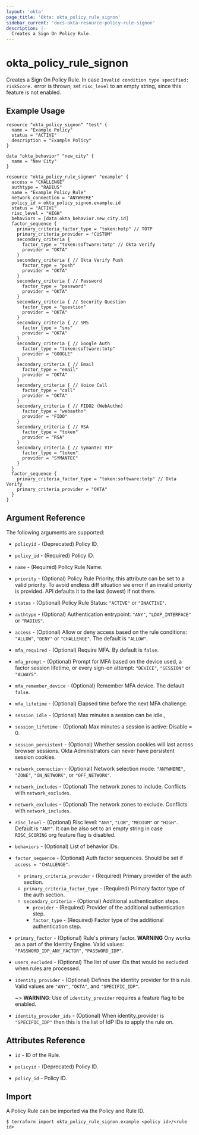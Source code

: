 ```yaml
---
layout: 'okta'
page_title: 'Okta: okta_policy_rule_signon'
sidebar_current: 'docs-okta-resource-policy-rule-signon'
description: |-
  Creates a Sign On Policy Rule.
---
```


# okta_policy_rule_signon

Creates a Sign On Policy Rule. In case `Invalid condition type specified: riskScore.` error is thrown, set `risc_level`
to an empty string, since this feature is not enabled.

## Example Usage

```hcl
resource "okta_policy_signon" "test" {
  name = "Example Policy"
  status = "ACTIVE"
  description = "Example Policy"
}

data "okta_behavior" "new_city" {
  name = "New City"
}

resource "okta_policy_rule_signon" "example" {
  access = "CHALLENGE"
  authtype = "RADIUS"
  name = "Example Policy Rule"
  network_connection = "ANYWHERE"
  policy_id = okta_policy_signon.example.id
  status = "ACTIVE"
  risc_level = "HIGH"
  behaviors = [data.okta_behavior.new_city.id]
  factor_sequence {
    primary_criteria_factor_type = "token:hotp" // TOTP
    primary_criteria_provider = "CUSTOM"
    secondary_criteria {
      factor_type = "token:software:totp" // Okta Verify
      provider = "OKTA"
    }
    secondary_criteria { // Okta Verify Push
      factor_type = "push"
      provider = "OKTA"
    }
    secondary_criteria { // Password
      factor_type = "password"
      provider = "OKTA"
    }
    secondary_criteria { // Security Question
      factor_type = "question"
      provider = "OKTA"
    }
    secondary_criteria { // SMS
      factor_type = "sms"
      provider = "OKTA"
    }
    secondary_criteria { // Google Auth
      factor_type = "token:software:totp"
      provider = "GOOGLE"
    }
    secondary_criteria { // Email
      factor_type = "email"
      provider = "OKTA"
    }
    secondary_criteria { // Voice Call
      factor_type = "call"
      provider = "OKTA"
    }
    secondary_criteria { // FIDO2 (WebAuthn)
      factor_type = "webauthn"
      provider = "FIDO"
    }
    secondary_criteria { // RSA
      factor_type = "token"
      provider = "RSA"
    }
    secondary_criteria { // Symantec VIP
      factor_type = "token"
      provider = "SYMANTEC"
    }
  }
  factor_sequence {
    primary_criteria_factor_type = "token:software:totp" // Okta Verify
    primary_criteria_provider = "OKTA"
  }
}
```

## Argument Reference

The following arguments are supported:

- `policyid` - (Deprecated) Policy ID.
  
- `policy_id` - (Required) Policy ID.

- `name` - (Required) Policy Rule Name.

- `priority` - (Optional) Policy Rule Priority, this attribute can be set to a valid priority. To avoid endless diff situation we error if an invalid priority is provided. API defaults it to the last (lowest) if not there.

- `status` - (Optional) Policy Rule Status: `"ACTIVE"` or `"INACTIVE"`.

- `authtype` - (Optional) Authentication entrypoint: `"ANY"`, `"LDAP_INTERFACE"` or `"RADIUS"`.

- `access` - (Optional) Allow or deny access based on the rule conditions: `"ALLOW"`, `"DENY"` or `"CHALLENGE"`. The default is `"ALLOW"`.

- `mfa_required` - (Optional) Require MFA. By default is `false`.

- `mfa_prompt` - (Optional) Prompt for MFA based on the device used, a factor session lifetime, or every sign-on attempt: `"DEVICE"`, `"SESSION"` or `"ALWAYS"`.

- `mfa_remember_device` - (Optional) Remember MFA device. The default `false`.

- `mfa_lifetime` - (Optional) Elapsed time before the next MFA challenge.

- `session_idle` - (Optional) Max minutes a session can be idle.,

- `session_lifetime` - (Optional) Max minutes a session is active: Disable = 0.

- `session_persistent` - (Optional) Whether session cookies will last across browser sessions. Okta Administrators can never have persistent session cookies.

- `network_connection` - (Optional) Network selection mode: `"ANYWHERE"`, `"ZONE"`, `"ON_NETWORK"`, or `"OFF_NETWORK"`.

- `network_includes` - (Optional) The network zones to include. Conflicts with `network_excludes`.

- `network_excludes` - (Optional) The network zones to exclude. Conflicts with `network_includes`.

- `risc_level` - (Optional) Risc level: `"ANY"`, `"LOW"`, `"MEDIUM"` or `"HIGH"`. Default is `"ANY"`. It can be also 
  set to an empty string in case `RISC_SCORING` org feature flag is disabled.

- `behaviors` - (Optional) List of behavior IDs.

- `factor_sequence` - (Optional) Auth factor sequences. Should be set if `access = "CHALLENGE"`.
  - `primary_criteria_provider` - (Required) Primary provider of the auth section.
  - `primary_criteria_factor_type` - (Required) Primary factor type of the auth section.
  - `secondary_criteria` - (Optional) Additional authentication steps.
    - `provider` - (Required) Provider of the additional authentication step.
    - `factor_type` - (Required) Factor type of the additional authentication step.

- `primary_factor` - (Optional) Rule's primary factor. **WARNING** Ony works as a part of the Identity Engine. Valid values: 
`"PASSWORD_IDP_ANY_FACTOR"`, `"PASSWORD_IDP"`.

- `users_excluded` - (Optional) The list of user IDs that would be excluded when rules are processed.

- `identity_provider` - (Optional) Defines the identity provider for this rule. Valid values are `"ANY"`, `"OKTA"`, and `"SPECIFIC_IDP"`.
  
  ~> **WARNING**: Use of `identity_provider` requires a feature flag to be enabled.

- `identity_provider_ids` - (Optional) When identity_provider is `"SPECIFIC_IDP"` then this is the list of IdP IDs to apply the rule on.

## Attributes Reference

- `id` - ID of the Rule.

- `policyid` - (Deprecated) Policy ID.
  
- `policy_id` - Policy ID.

## Import

A Policy Rule can be imported via the Policy and Rule ID.

```
$ terraform import okta_policy_rule_signon.example <policy id>/<rule id>
```
